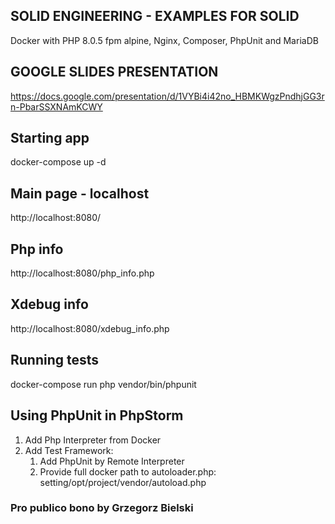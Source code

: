 ## SOLID ENGINEERING - EXAMPLES FOR SOLID
 Docker with PHP 8.0.5 fpm alpine, Nginx, Composer, PhpUnit and MariaDB

## GOOGLE SLIDES PRESENTATION
https://docs.google.com/presentation/d/1VYBi4i42no_HBMKWgzPndhjGG3rn-PbarSSXNAmKCWY

## Starting app
docker-compose up -d

## Main page - localhost
http://localhost:8080/

## Php info
http://localhost:8080/php_info.php

## Xdebug info
http://localhost:8080/xdebug_info.php

## Running tests
docker-compose run php vendor/bin/phpunit

## Using PhpUnit in PhpStorm
1. Add Php Interpreter from Docker 
2. Add Test Framework:
   1. Add PhpUnit by Remote Interpreter
   2. Provide full docker path to autoloader.php: setting/opt/project/vendor/autoload.php

### Pro publico bono by Grzegorz Bielski